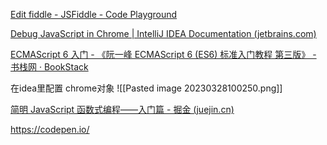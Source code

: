 [Edit fiddle - JSFiddle - Code Playground](http://jsfiddle.net/xAFs9/3/)

[Debug JavaScript in Chrome | IntelliJ IDEA Documentation (jetbrains.com)](https://www.jetbrains.com/help/idea/debugging-javascript-in-chrome.html#debug_workers)

[ECMAScript 6 入门 - 《阮一峰 ECMAScript 6 (ES6) 标准入门教程 第三版》 - 书栈网 · BookStack](https://www.bookstack.cn/read/es6-3rd/sidebar.md)


在idea里配置 chrome对象
![[Pasted image 20230328100250.png]]

[简明 JavaScript 函数式编程——入门篇 - 掘金 (juejin.cn)](https://juejin.cn/post/6844903936378273799#comment)

https://codepen.io/

